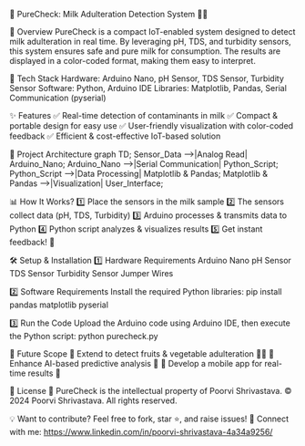 🌟 PureCheck: Milk Adulteration Detection System 🥛🔬

🚀 Overview
PureCheck is a compact IoT-enabled system designed to detect milk adulteration in real time. By leveraging pH, TDS, and turbidity sensors, this system ensures safe and pure milk for consumption. The results are displayed in a color-coded format, making them easy to interpret.

🔧 Tech Stack
Hardware: Arduino Nano, pH Sensor, TDS Sensor, Turbidity Sensor
Software: Python, Arduino IDE
Libraries: Matplotlib, Pandas, Serial Communication (pyserial)

✨ Features
✅ Real-time detection of contaminants in milk
✅ Compact & portable design for easy use
✅ User-friendly visualization with color-coded feedback
✅ Efficient & cost-effective IoT-based solution

📌 Project Architecture
graph TD;
    Sensor_Data -->|Analog Read| Arduino_Nano;
    Arduino_Nano -->|Serial Communication| Python_Script;
    Python_Script -->|Data Processing| Matplotlib & Pandas;
    Matplotlib & Pandas -->|Visualization| User_Interface;
    
📊 How It Works?
1️⃣ Place the sensors in the milk sample
2️⃣ The sensors collect data (pH, TDS, Turbidity)
3️⃣ Arduino processes & transmits data to Python
4️⃣ Python script analyzes & visualizes results
5️⃣ Get instant feedback! 🚦

🛠️ Setup & Installation
1️⃣ Hardware Requirements
Arduino Nano
pH Sensor
TDS Sensor
Turbidity Sensor
Jumper Wires

2️⃣ Software Requirements
Install the required Python libraries:
pip install pandas matplotlib pyserial

3️⃣ Run the Code
Upload the Arduino code using Arduino IDE, then execute the Python script:
python purecheck.py

🎯 Future Scope
🚀 Extend to detect fruits & vegetable adulteration 🍏🥕
🚀 Enhance AI-based predictive analysis 🤖
🚀 Develop a mobile app for real-time results 📱

📜 License
📌 PureCheck is the intellectual property of Poorvi Shrivastava.
© 2024 Poorvi Shrivastava. All rights reserved.

💡 Want to contribute? Feel free to fork, star ⭐, and raise issues!
🔗 Connect with me: https://www.linkedin.com/in/poorvi-shrivastava-4a34a9256/

